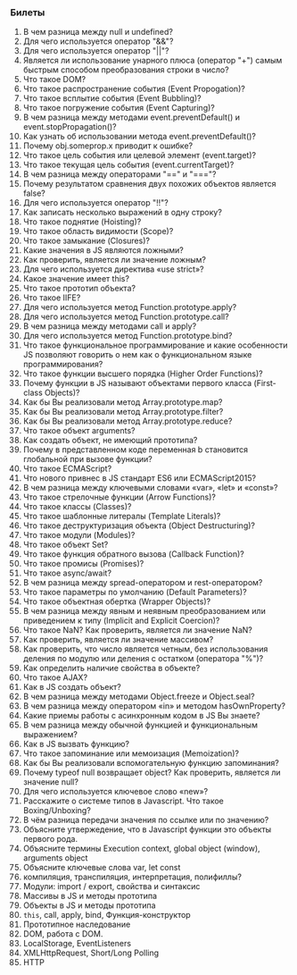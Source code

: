 ### Билеты
1. В чем разница между null и undefined?
2. Для чего используется оператор "&&"?
3. Для чего используется оператор "||"?
4. Является ли использование унарного плюса (оператор "+") самым быстрым способом преобразования строки в число?
5. Что такое DOM?
6. Что такое распространение события (Event Propogation)?
7. Что такое всплытие события (Event Bubbling)?
8. Что такое погружение события (Event Capturing)?
9. В чем разница между методами event.preventDefault() и event.stopPropagation()?
10. Как узнать об использовании метода event.preventDefault()?
11. Почему obj.someprop.x приводит к ошибке?
12. Что такое цель события или целевой элемент (event.target)?
13. Что такое текущая цель события (event.currentTarget)?
14. В чем разница между операторами "==" и "==="?
15. Почему результатом сравнения двух похожих объектов является false?
16. Для чего используется оператор "!!"?
17. Как записать несколько выражений в одну строку?
18. Что такое поднятие (Hoisting)?
19. Что такое область видимости (Scope)?
20. Что такое замыкание (Closures)?
21. Какие значения в JS являются ложными?
22. Как проверить, является ли значение ложным?
23. Для чего используется директива «use strict»?
24. Какое значение имеет this?
25. Что такое прототип объекта?
26. Что такое IIFE?
27. Для чего используется метод Function.prototype.apply?
28. Для чего используется метод Function.prototype.call?
29. В чем разница между методами call и apply?
30. Для чего используется метод Function.prototype.bind?
31. Что такое функциональное программирование и какие особенности JS позволяют говорить о нем как о функциональном языке программирования?
32. Что такое функции высшего порядка (Higher Order Functions)?
33. Почему функции в JS называют объектами первого класса (First-class Objects)?
34. Как бы Вы реализовали метод Array.prototype.map?
35. Как бы Вы реализовали метод Array.prototype.filter?
36. Как бы Вы реализовали метод Array.prototype.reduce?
37. Что такое объект arguments?
38. Как создать объект, не имеющий прототипа?
39. Почему в представленном коде переменная b становится глобальной при вызове функции?
40. Что такое ECMAScript?
41. Что нового привнес в JS стандарт ES6 или ECMAScript2015?
42. В чем разница между ключевыми словами «var», «let» и «const»?
43. Что такое стрелочные функции (Arrow Functions)?
44. Что такое классы (Classes)?
45. Что такое шаблонные литералы (Template Literals)?
46. Что такое деструктуризация объекта (Object Destructuring)?
47. Что такое модули (Modules)?
48. Что такое объект Set?
49. Что такое функция обратного вызова (Callback Function)?
50. Что такое промисы (Promises)?
51. Что такое async/await?
52. В чем разница между spread-оператором и rest-оператором?
53. Что такое параметры по умолчанию (Default Parameters)?
54. Что такое объектная обертка (Wrapper Objects)?
55. В чем разница между явным и неявным преобразованием или приведением к типу (Implicit and Explicit Coercion)?
56. Что такое NaN? Как проверить, является ли значение NaN?
57. Как проверить, является ли значение массивом?
58. Как проверить, что число является четным, без использования деления по модулю или деления с остатком (оператора "%")?
59. Как определить наличие свойства в объекте?
60. Что такое AJAX?
61. Как в JS создать объект?
62. В чем разница между методами Object.freeze и Object.seal?
63. В чем разница между оператором «in» и методом hasOwnProperty?
64. Какие приемы работы с асинхронным кодом в JS Вы знаете?
65. В чем разница между обычной функцией и функциональным выражением?
66. Как в JS вызвать функцию?
67. Что такое запоминание или мемоизация (Memoization)?
68. Как бы Вы реализовали вспомогательную функцию запоминания?
69. Почему typeof null возвращает object? Как проверить, является ли значение null?
70. Для чего используется ключевое слово «new»?
71. Расскажите о системе типов в Javascript. Что такое Boxing/Unboxing?
72. В чём разница передачи значения по ссылке или по значению?
73. Объясните утвержедение, что в Javascript функции это объекты первого рода.
74. Объясните термины Execution context, global object (window), arguments object
75. Объясните ключевые слова var, let const
76. компиляция, транспиляция, интерпретация, полифиллы?
77. Модули: import / export, свойства и синтаксис
78. Массивы в JS и методы прототипа
79. Объекты в JS и методы прототипа
80. `this`, call, apply, bind, Функция-конструктор
81. Прототипное наследование
82. DOM, работа с DOM.
83. LocalStorage, EventListeners
84. XMLHttpRequest, Short/Long Polling
85. HTTP
